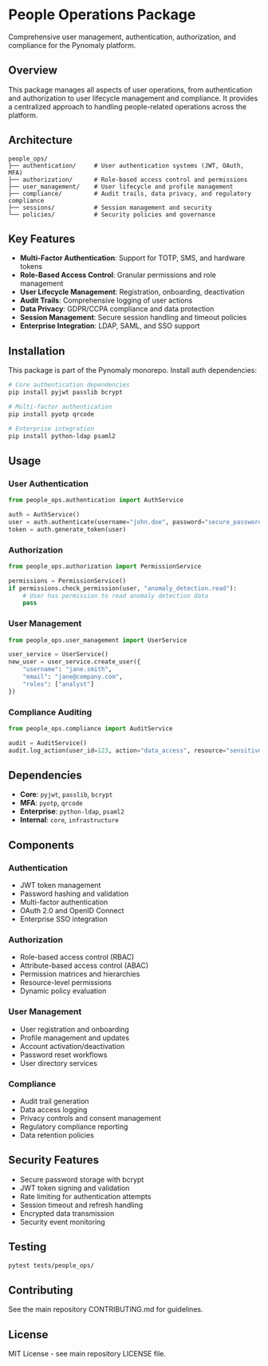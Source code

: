 # People Operations Package

Comprehensive user management, authentication, authorization, and compliance for the Pynomaly platform.

## Overview

This package manages all aspects of user operations, from authentication and authorization to user lifecycle management and compliance. It provides a centralized approach to handling people-related operations across the platform.

## Architecture

```
people_ops/
├── authentication/     # User authentication systems (JWT, OAuth, MFA)
├── authorization/      # Role-based access control and permissions
├── user_management/    # User lifecycle and profile management
├── compliance/         # Audit trails, data privacy, and regulatory compliance
├── sessions/           # Session management and security
└── policies/           # Security policies and governance
```

## Key Features

- **Multi-Factor Authentication**: Support for TOTP, SMS, and hardware tokens
- **Role-Based Access Control**: Granular permissions and role management
- **User Lifecycle Management**: Registration, onboarding, deactivation
- **Audit Trails**: Comprehensive logging of user actions
- **Data Privacy**: GDPR/CCPA compliance and data protection
- **Session Management**: Secure session handling and timeout policies
- **Enterprise Integration**: LDAP, SAML, and SSO support

## Installation

This package is part of the Pynomaly monorepo. Install auth dependencies:

```bash
# Core authentication dependencies
pip install pyjwt passlib bcrypt

# Multi-factor authentication
pip install pyotp qrcode

# Enterprise integration
pip install python-ldap psaml2
```

## Usage

### User Authentication
```python
from people_ops.authentication import AuthService

auth = AuthService()
user = auth.authenticate(username="john.doe", password="secure_password")
token = auth.generate_token(user)
```

### Authorization
```python
from people_ops.authorization import PermissionService

permissions = PermissionService()
if permissions.check_permission(user, "anomaly_detection.read"):
    # User has permission to read anomaly detection data
    pass
```

### User Management
```python
from people_ops.user_management import UserService

user_service = UserService()
new_user = user_service.create_user({
    "username": "jane.smith",
    "email": "jane@company.com",
    "roles": ["analyst"]
})
```

### Compliance Auditing
```python
from people_ops.compliance import AuditService

audit = AuditService()
audit.log_action(user_id=123, action="data_access", resource="sensitive_dataset")
```

## Dependencies

- **Core**: `pyjwt`, `passlib`, `bcrypt`
- **MFA**: `pyotp`, `qrcode`
- **Enterprise**: `python-ldap`, `psaml2`
- **Internal**: `core`, `infrastructure`

## Components

### Authentication
- JWT token management
- Password hashing and validation
- Multi-factor authentication
- OAuth 2.0 and OpenID Connect
- Enterprise SSO integration

### Authorization
- Role-based access control (RBAC)
- Attribute-based access control (ABAC)
- Permission matrices and hierarchies
- Resource-level permissions
- Dynamic policy evaluation

### User Management
- User registration and onboarding
- Profile management and updates
- Account activation/deactivation
- Password reset workflows
- User directory services

### Compliance
- Audit trail generation
- Data access logging
- Privacy controls and consent management
- Regulatory compliance reporting
- Data retention policies

## Security Features

- Secure password storage with bcrypt
- JWT token signing and validation
- Rate limiting for authentication attempts
- Session timeout and refresh handling
- Encrypted data transmission
- Security event monitoring

## Testing

```bash
pytest tests/people_ops/
```

## Contributing

See the main repository CONTRIBUTING.md for guidelines.

## License

MIT License - see main repository LICENSE file.